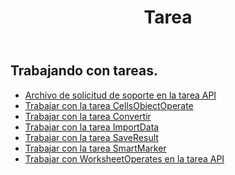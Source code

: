﻿---
title: Tarea
second_title: Documen
type: docs
url: /es/tasks/
aliases: [/working-with-tasks/]
keywords: REST API, task, spreadsheets, exce
description: "Cells.Cloud API para Excel operar: operar Excel con tareas"
weight: 100
kwords: Excel, Office Nube, REST API, Hoja de cálculo, PDF, CSV, Json, Markdown, Tareas
---
## Trabajando con tareas.


- [Archivo de solicitud de soporte en la tarea API](/cells/es/support-request-file-in-task-api/)
- [Trabajar con la tarea CellsObjectOperate](/cells/es/working-with-cellsobjectoperate-task/)
- [Trabajar con la tarea Convertir](/cells/es/working-with-convert-task/)
- [Trabajar con la tarea ImportData](/cells/es/working-with-importdata-task/)
- [Trabajar con la tarea SaveResult](/cells/es/working-with-saveresult-task/)
- [Trabajar con la tarea SmartMarker](/cells/es/working-with-smartmarker-task/)
- [Trabajar con WorksheetOperates en la tarea API](/cells/es/working-with-worksheetoperates-in-task-api/)
